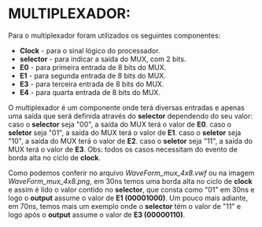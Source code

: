 # MULTIPLEXADOR:
Para o multiplexador foram utilizados os seguintes componentes:
* **Clock** - para o sinal lógico do processador.
* **selector** - para indicar a saída do MUX, com 2 bits.
* **E0** - para primeira entrada de 8 bits do MUX.
* **E1** - para segunda entrada de 8 bits do MUX.
* **E3** - para terceira entrada de 8 bits do MUX.
* **E4** - para quarta entrada de 8 bits do MUX.
	
O multiplexador é um componente onde terá diversas entradas e apenas uma saída que será definida através do **selector** dependendo do seu valor:
	caso o **selector** seja "00", a saída do MUX terá o valor de **E0**.
	caso o **seletor** seja "01", a saída do MUX terá o valor de **E1**.
	caso o **seletor** seja "10", a saída do MUX terá o valor de **E2**.
	caso o **seletor** seja "11", a saída do MUX terá o valor de **E3**.
Obs: todos os casos necessitam do evento de borda alta no ciclo de **clock**.

Como podemos conferir no arquivo *WaveForm_mux_4x8.vwf* ou na imagem *WaveForm_mux_4x8.png*, em 30ns temos uma borda alta no ciclo de **clock** e assim é lido o valor contido no **selector**, que consta como "01" em 30ns e logo o **output** assume o valor de **E1 (00001000)**. Um pouco mais adiante, em 70ns, temos mais um exemplo onde o **selector** tém o valor de "11" e logo após o **output** assume o valor de **E3 (00000110)**.
